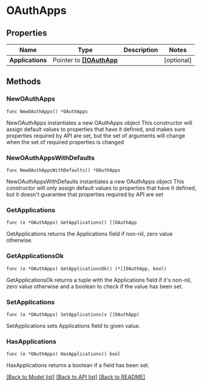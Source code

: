 # OAuthApps

## Properties

Name | Type | Description | Notes
------------ | ------------- | ------------- | -------------
**Applications** | Pointer to [**[]OAuthApp**](OAuthApp.md) |  | [optional] 

## Methods

### NewOAuthApps

`func NewOAuthApps() *OAuthApps`

NewOAuthApps instantiates a new OAuthApps object
This constructor will assign default values to properties that have it defined,
and makes sure properties required by API are set, but the set of arguments
will change when the set of required properties is changed

### NewOAuthAppsWithDefaults

`func NewOAuthAppsWithDefaults() *OAuthApps`

NewOAuthAppsWithDefaults instantiates a new OAuthApps object
This constructor will only assign default values to properties that have it defined,
but it doesn't guarantee that properties required by API are set

### GetApplications

`func (o *OAuthApps) GetApplications() []OAuthApp`

GetApplications returns the Applications field if non-nil, zero value otherwise.

### GetApplicationsOk

`func (o *OAuthApps) GetApplicationsOk() (*[]OAuthApp, bool)`

GetApplicationsOk returns a tuple with the Applications field if it's non-nil, zero value otherwise
and a boolean to check if the value has been set.

### SetApplications

`func (o *OAuthApps) SetApplications(v []OAuthApp)`

SetApplications sets Applications field to given value.

### HasApplications

`func (o *OAuthApps) HasApplications() bool`

HasApplications returns a boolean if a field has been set.


[[Back to Model list]](../README.md#documentation-for-models) [[Back to API list]](../README.md#documentation-for-api-endpoints) [[Back to README]](../README.md)


